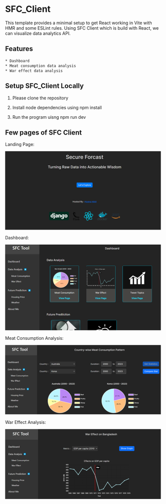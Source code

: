 # SFC_Client

This template provides a minimal setup to get React working in Vite with HMR and some ESLint rules.
Using SFC Client which is build with React, we can visualize data analytics API. 


## Features 
    * Dashboard
    * Meat consumption data analysis
    * War effect data analysis


## Setup SFC_Client Locally

1. Please clone the repository

2. Install node dependencies using npm install 

3. Run the program uisng npm run dev


## Few pages of SFC Client

Landing Page:

![model](sfc_client/src/assets/photo/docs/landing_page.png)


Dashboard: 

![model](sfc_client/src/assets/photo/docs/dashboard_1.png)


Meat Consumption Analysis:

![model](sfc_client/src/assets/photo/docs/meat_consumption_1.png)


War Effect Analysis:

![model](sfc_client/src/assets/photo/docs/war_effect_1.png)
